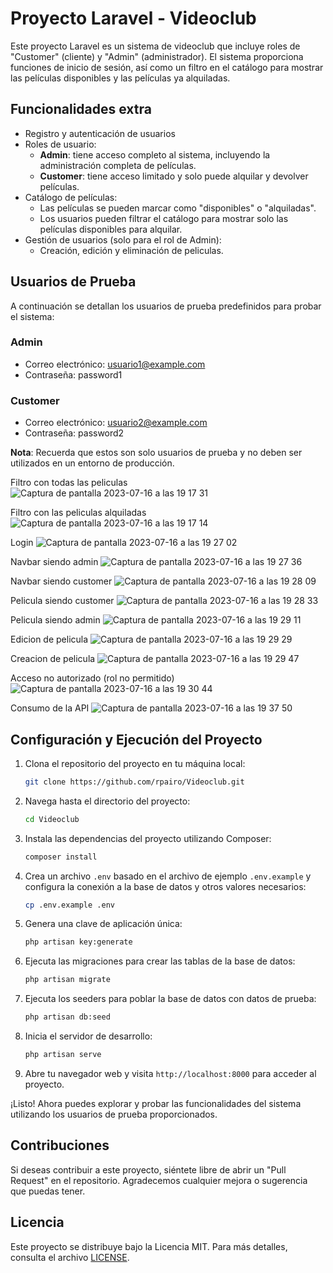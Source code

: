 # Proyecto Laravel - Videoclub

Este proyecto Laravel es un sistema de videoclub que incluye roles de "Customer" (cliente) y "Admin" (administrador). El sistema proporciona funciones de inicio de sesión, así como un filtro en el catálogo para mostrar las películas disponibles y las películas ya alquiladas.

## Funcionalidades extra

- Registro y autenticación de usuarios
- Roles de usuario:
  - **Admin**: tiene acceso completo al sistema, incluyendo la administración completa de películas.
  - **Customer**: tiene acceso limitado y solo puede alquilar y devolver películas.
- Catálogo de películas:
  - Las películas se pueden marcar como "disponibles" o "alquiladas".
  - Los usuarios pueden filtrar el catálogo para mostrar solo las películas disponibles para alquilar.
- Gestión de usuarios (solo para el rol de Admin):
  - Creación, edición y eliminación de peliculas.

## Usuarios de Prueba

A continuación se detallan los usuarios de prueba predefinidos para probar el sistema:

### Admin

- Correo electrónico: usuario1@example.com
- Contraseña: password1

### Customer

- Correo electrónico: usuario2@example.com
- Contraseña: password2

**Nota**: Recuerda que estos son solo usuarios de prueba y no deben ser utilizados en un entorno de producción.

Filtro con todas las peliculas
![Captura de pantalla 2023-07-16 a las 19 17 31](https://github.com/rpairo/Videoclub/assets/14141324/73fd6a17-9626-44dc-9ea2-8b63ff9b2d6a)

Filtro con las peliculas alquiladas
![Captura de pantalla 2023-07-16 a las 19 17 14](https://github.com/rpairo/Videoclub/assets/14141324/d84ff7fb-817f-48df-92bc-951efd60b669)

Login
![Captura de pantalla 2023-07-16 a las 19 27 02](https://github.com/rpairo/Videoclub/assets/14141324/c8b71867-9534-4b30-ace4-fb91958cb135)

Navbar siendo admin
![Captura de pantalla 2023-07-16 a las 19 27 36](https://github.com/rpairo/Videoclub/assets/14141324/305d6527-511f-4fce-8db3-62a3a277a26b)

Navbar siendo customer
![Captura de pantalla 2023-07-16 a las 19 28 09](https://github.com/rpairo/Videoclub/assets/14141324/f9e2cfcb-9389-4512-a7cc-2e10c3293bc1)

Pelicula siendo customer
![Captura de pantalla 2023-07-16 a las 19 28 33](https://github.com/rpairo/Videoclub/assets/14141324/2ebfe613-4ce1-46c4-b6d0-4675921e51ce)

Pelicula siendo admin
![Captura de pantalla 2023-07-16 a las 19 29 11](https://github.com/rpairo/Videoclub/assets/14141324/b088ce4d-9fea-4e02-833c-dd63be40e189)

Edicion de pelicula
![Captura de pantalla 2023-07-16 a las 19 29 29](https://github.com/rpairo/Videoclub/assets/14141324/e7b8c9b1-351f-4c93-860a-42e7f12360c3)

Creacion de pelicula
![Captura de pantalla 2023-07-16 a las 19 29 47](https://github.com/rpairo/Videoclub/assets/14141324/949a89d7-e823-4fb9-b03b-3d1d76285aac)

Acceso no autorizado (rol no permitido)
![Captura de pantalla 2023-07-16 a las 19 30 44](https://github.com/rpairo/Videoclub/assets/14141324/963408dd-0d92-47d7-89d1-310783c6391a)

Consumo de la API
![Captura de pantalla 2023-07-16 a las 19 37 50](https://github.com/rpairo/Videoclub/assets/14141324/eda05902-e1bd-475e-919c-56b9a8128e98)

## Configuración y Ejecución del Proyecto

1. Clona el repositorio del proyecto en tu máquina local:

   ```bash
   git clone https://github.com/rpairo/Videoclub.git
   ```

2. Navega hasta el directorio del proyecto:

   ```bash
   cd Videoclub
   ```

3. Instala las dependencias del proyecto utilizando Composer:

   ```bash
   composer install
   ```

4. Crea un archivo `.env` basado en el archivo de ejemplo `.env.example` y configura la conexión a la base de datos y otros valores necesarios:

   ```bash
   cp .env.example .env
   ```

5. Genera una clave de aplicación única:

   ```bash
   php artisan key:generate
   ```

6. Ejecuta las migraciones para crear las tablas de la base de datos:

   ```bash
   php artisan migrate
   ```

7. Ejecuta los seeders para poblar la base de datos con datos de prueba:

   ```bash
   php artisan db:seed
   ```

8. Inicia el servidor de desarrollo:

   ```bash
   php artisan serve
   ```

9. Abre tu navegador web y visita `http://localhost:8000` para acceder al proyecto.

¡Listo! Ahora puedes explorar y probar las funcionalidades del sistema utilizando los usuarios de prueba proporcionados.

## Contribuciones

Si deseas contribuir a este proyecto, siéntete libre de abrir un "Pull Request" en el repositorio. Agradecemos cualquier mejora o sugerencia que puedas tener.

## Licencia

Este proyecto se distribuye bajo la Licencia MIT. Para más detalles, consulta el archivo [LICENSE](LICENSE).
